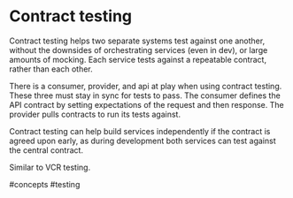 # Contract testing

Contract testing helps two separate systems test against one another, without the downsides of orchestrating services (even in dev), or large amounts of mocking. Each service tests against a repeatable contract, rather than each other.

There is a consumer, provider, and api at play when using contract testing. These three must stay in sync for tests to pass. The consumer defines the API contract by setting expectations of the request and then response. The provider pulls contracts to run its tests against.

Contract testing can help build services independently if the contract is agreed upon early, as during development both services can test against the central contract.

Similar to VCR testing.

#concepts
#testing